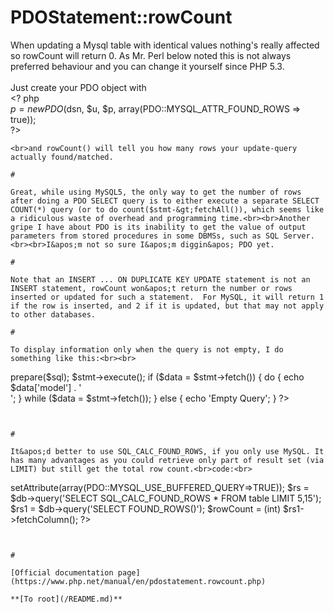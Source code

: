 # PDOStatement::rowCount



When updating a Mysql table with identical values nothing&apos;s really affected so rowCount will return 0. As Mr. Perl below noted this is not always preferred behaviour and you can change it yourself since PHP 5.3.<br><br>Just create your PDO object with <br>&lt;? php<br>$p = new PDO($dsn, $u, $p, array(PDO::MYSQL_ATTR_FOUND_ROWS =&gt; true));<br>?>
```
<br>and rowCount() will tell you how many rows your update-query actually found/matched.  

#

Great, while using MySQL5, the only way to get the number of rows after doing a PDO SELECT query is to either execute a separate SELECT COUNT(*) query (or to do count($stmt-&gt;fetchAll()), which seems like a ridiculous waste of overhead and programming time.<br><br>Another gripe I have about PDO is its inability to get the value of output parameters from stored procedures in some DBMSs, such as SQL Server.<br><br>I&apos;m not so sure I&apos;m diggin&apos; PDO yet.  

#

Note that an INSERT ... ON DUPLICATE KEY UPDATE statement is not an INSERT statement, rowCount won&apos;t return the number or rows inserted or updated for such a statement.  For MySQL, it will return 1 if the row is inserted, and 2 if it is updated, but that may not apply to other databases.  

#

To display information only when the query is not empty, I do something like this:<br><br>

```
<?php
    $sql = 'SELECT model FROM cars';
    $stmt = $db->prepare($sql);
    $stmt->execute();
    
    if ($data = $stmt->fetch()) {
        do {
            echo $data['model'] . '<br>';
        } while ($data = $stmt->fetch());
    } else {
        echo 'Empty Query';
    }
?>
```
  

#

It&apos;d better to use SQL_CALC_FOUND_ROWS, if you only use MySQL. It has many advantages as you could retrieve only part of result set (via LIMIT) but still get the total row count.<br>code:<br>

```
<?php
$db = new PDO(DSN...);
$db->setAttribute(array(PDO::MYSQL_USE_BUFFERED_QUERY=>TRUE));
$rs  = $db->query('SELECT SQL_CALC_FOUND_ROWS * FROM table LIMIT 5,15');
$rs1 = $db->query('SELECT FOUND_ROWS()');
$rowCount = (int) $rs1->fetchColumn();
?>
```
  

#

[Official documentation page](https://www.php.net/manual/en/pdostatement.rowcount.php)

**[To root](/README.md)**